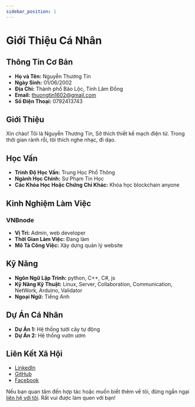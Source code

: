 ```yaml
---
sidebar_position: 1
---
```


# Giới Thiệu Cá Nhân

## Thông Tin Cơ Bản

- **Họ và Tên:** Nguyễn Thương Tín
- **Ngày Sinh:** 01/06/2002
- **Địa Chỉ:** Thành phố Bảo Lộc, Tỉnh Lâm Đồng
- **Email:** thuongtin1602@gmail.com
- **Số Điện Thoại:** 0792413743

## Giới Thiệu

Xin chào! Tôi là Nguyễn Thương Tín, Sở thích thiết kế mạch điện tử. Trong thời gian rảnh rỗi, tôi thích nghe nhạc, đi dạo.

## Học Vấn

- **Trình Độ Học Vấn:** Trung Học Phổ Thông
- **Ngành Học Chính:** Sư Phạm Tin Học
- **Các Khóa Học Hoặc Chứng Chỉ Khác:** 
    Khóa học blockchain anyone

## Kinh Nghiệm Làm Việc

### VNBnode
- **Vị Trí:** Admin, web developer
- **Thời Gian Làm Việc:** Đang làm
- **Mô Tả Công Việc:** Xây dựng quản lý website


## Kỹ Năng

- **Ngôn Ngữ Lập Trình:** python, C++, C#, js
- **Kỹ Năng Kỹ Thuật:** Linux, Server, Collaboration, Communication, NetWork, Arduino, Validator
- **Ngoại Ngữ:** Tiếng Anh

## Dự Án Cá Nhân

- **Dự Án 1:** Hệ thống tưới cây tự động 
- **Dự Án 2:** Hệ thống vườn ươm

## Liên Kết Xã Hội

- [LinkedIn](https://www.linkedin.com/in/t%C3%ADn-nguy%E1%BB%85n-th%C6%B0%C6%A1ng-126667202/)
- [GitHub](https://github.com/tinboy16)
- [Facebook](https://www.facebook.com/NTTinnn/)

Nếu bạn quan tâm đến hợp tác hoặc muốn biết thêm về tôi, đừng ngần ngại [liên hệ với tôi](mailto:thuongtin1602@gmail.com). Rất vui được làm quen với bạn!

